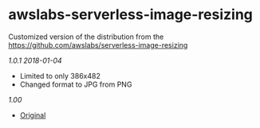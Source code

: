 # awslabs-serverless-image-resizing
Customized version of the distribution from the https://github.com/awslabs/serverless-image-resizing

*1.0.1 2018-01-04*
- Limited to only 386x482
- Changed format to JPG from PNG

*1.00*
- [Original](https://github.com/awslabs/serverless-image-resizing)

